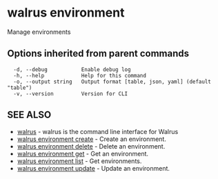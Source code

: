 # walrus environment

Manage environments

## Options inherited from parent commands

```
  -d, --debug           Enable debug log
  -h, --help            Help for this command
  -o, --output string   Output format [table, json, yaml] (default "table")
  -v, --version         Version for CLI
```

## SEE ALSO

* [walrus](../walrus)	 - walrus is the command line interface for Walrus
* [walrus environment create](walrus_environment_create)	 - Create an environment.
* [walrus environment delete](walrus_environment_delete)	 - Delete an environment.
* [walrus environment get](walrus_environment_get)	 - Get an environment.
* [walrus environment list](walrus_environment_list)	 - Get environments.
* [walrus environment update](walrus_environment_update)	 - Update an environment.

